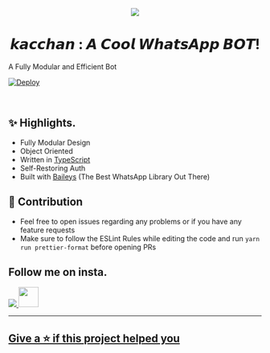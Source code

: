 <div align="center">

  <img src="https://i.pinimg.com/originals/2d/b6/cc/2db6cca659eda94b458c1db92917d222.gif" border="0"></a>


<h1 align="center">𝙠𝙖𝙘𝙘𝙝𝙖𝙣 : 𝘼 𝘾𝙤𝙤𝙡 𝙒𝙝𝙖𝙩𝙨𝘼𝙥𝙥 𝘽𝙊𝙏! 
<br></h1>
<p align="center">


<div align="left">
  
A Fully Modular and Efficient Bot <br>
  
[![Deploy](https://www.herokucdn.com/deploy/button.png)](https://heroku.com/deploy?template=https://github.com/well300/kacchan/blob/main)



<div align="left">
<br/>

## ✨ Highlights.

-   Fully Modular Design
-   Object Oriented
-   Written in [TypeScript](https://www.typescriptlang.org/)
-   Self-Restoring Auth
-   Built with [Baileys](https://github.com/adiwajshing/baileys) (The Best
    WhatsApp Library Out There)
    
## 💪 Contribution

-   Feel free to open issues regarding any problems or if you have any feature
    requests
-   Make sure to follow the ESLint Rules while editing the code and run
    `yarn run prettier-format` before opening PRs

## Follow me on insta.
<p align="left">
  <a href="https://instagram.com/ig_well300"><img src="https://img.shields.io/badge/Instagram-E4405F?style=for-the-badge&logo=instagram&logoColor=white"/>  <img src="https://static.wikia.nocookie.net/83a7af98-2214-4524-b24d-9ca5eda7f54a" style="border-radius:5;" width="40px" alt=""><br>
    
--------

## Give a ⭐ if this project helped you
